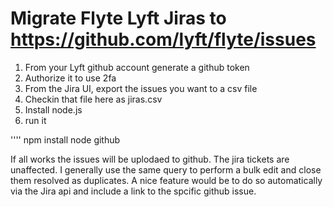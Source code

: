 # Migrate Flyte Lyft Jiras to https://github.com/lyft/flyte/issues

1. From your Lyft github account generate a github token
2. Authorize it to use 2fa
3. From the Jira UI, export the issues you want to a csv file
4. Checkin that file here as jiras.csv 
5. Install node.js 
6. run it

''''
npm install
node github

If all works the issues will be uplodaed to github.  The jira tickets are unaffected.  I generally use the same query to perform a bulk edit and close them resolved as duplicates.  A nice feature would be to do so automatically via the Jira api and include a link to the spcific github issue.  

